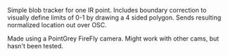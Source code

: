 Simple blob tracker for one IR point. 
Includes boundary correction to visually define limits of 0-1 by drawing a 4 sided polygon. 
Sends resulting normalized location out over OSC.

Made using a PointGrey FireFly camera. Might work with other cams, but hasn't been tested. 
